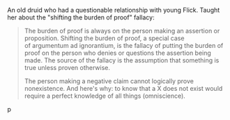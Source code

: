 An old druid who had a questionable relationship with young Flick. Taught her about the "shifting the burden of proof" fallacy:

> The burden of proof is always on the person making an assertion or proposition. Shifting the burden of proof, a special case of argumentum ad ignorantium, is the fallacy of putting the burden of proof on the person who denies or questions the assertion being made. The source of the fallacy is the assumption that something is true unless proven otherwise.
> 
> The person making a negative claim cannot logically prove nonexistence. And here's why: to know that a X does not exist would require a perfect knowledge of all things (omniscience).

p

